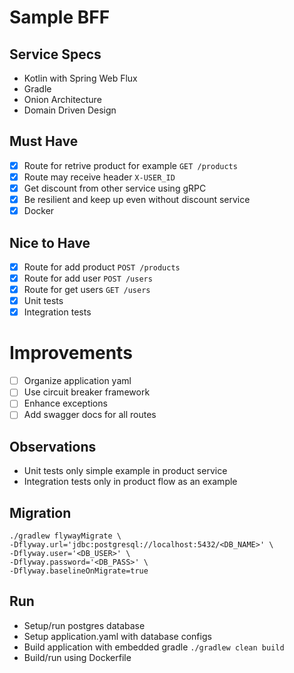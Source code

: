 # Sample BFF

## Service Specs
- Kotlin with Spring Web Flux
- Gradle
- Onion Architecture
- Domain Driven Design

## Must Have
- [x] Route for retrive product for example `GET /products`
- [x] Route may receive header `X-USER_ID`
- [x] Get discount from other service using gRPC
- [x] Be resilient and keep up even without discount service
- [x] Docker

## Nice to Have
- [x] Route for add product `POST /products`
- [x] Route for add user `POST /users`
- [x] Route for get users `GET /users`
- [x] Unit tests
- [x] Integration tests

# Improvements
- [ ] Organize application yaml
- [ ] Use circuit breaker framework
- [ ] Enhance exceptions
- [ ] Add swagger docs for all routes

## Observations
- Unit tests only simple example in product service
- Integration tests only in product flow as an example

## Migration
```
./gradlew flywayMigrate \
-Dflyway.url='jdbc:postgresql://localhost:5432/<DB_NAME>' \
-Dflyway.user='<DB_USER>' \
-Dflyway.password='<DB_PASS>' \
-Dflyway.baselineOnMigrate=true
```

## Run
- Setup/run postgres database
- Setup application.yaml with database configs
- Build application with embedded gradle `./gradlew clean build`
- Build/run using Dockerfile